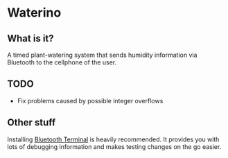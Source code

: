 # Waterino

## What is it?
A timed plant-watering system that sends humidity information via Bluetooth to the cellphone of the user.

## TODO
* Fix problems caused by possible integer overflows

## Other stuff
Installing [Bluetooth Terminal](https://play.google.com/store/apps/details?id=Qwerty.BluetoothTerminal&hl=en) is heavily recommended. It provides you with lots of debugging information and makes testing changes on the go easier.
